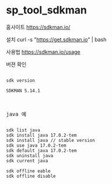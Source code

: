 # sp_tool_sdkman

홈사이트
https://sdkman.io/

설치
curl -s "https://get.sdkman.io" | bash

사용법
https://sdkman.io/usage



버젼 확인
<pre>
<code>
sdk version

SDKMAN 5.14.1
</code>
<pre>

java 예
<pre>
<code>
sdk list java
sdk install java 17.0.2-tem
sdk install java // stable version
sdk use java 17.0.2-tem
sdk default java 17.0.2-tem
sdk uninstall java
sdk current java

sdk offline eable
sdk offline disable
</code>
<pre>
